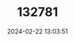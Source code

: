 ---
title: "132781"
category: "Cephalopholis argus"
draft: false
date: 2024-02-22 13:03:51
languages:
  English: ["Argus Grouper", "Blue-spotted Grouper", "Peacock Hind", "Peacock Rockcod", "Worldwide-peacock Rockcod", "Peacock Grouper"]
  Spanish; Castilian: ["Cherna Pavo Real"]
  French: ["Loche Saumonee", "Merou Celeste", "Merou Paon", "Pintade", "Saumonee", "Vielle Cecille", "Vielle Cuisinier", "Vielle La Pruda"]
---